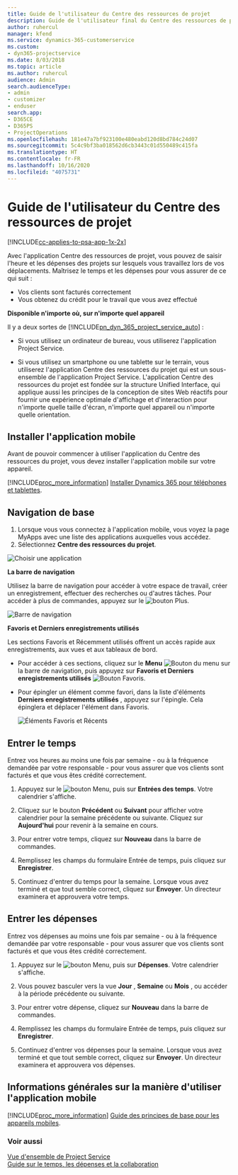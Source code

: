 ```yaml
---
title: Guide de l'utilisateur du Centre des ressources de projet
description: Guide de l'utilisateur final du Centre des ressources de projet pour Project Service
author: ruhercul
manager: kfend
ms.service: dynamics-365-customerservice
ms.custom:
- dyn365-projectservice
ms.date: 8/03/2018
ms.topic: article
ms.author: ruhercul
audience: Admin
search.audienceType:
- admin
- customizer
- enduser
search.app:
- D365CE
- D365PS
- ProjectOperations
ms.openlocfilehash: 181e47a7bf923100e480eabd120d8bd784c24d07
ms.sourcegitcommit: 5c4c9bf3ba018562d6cb3443c01d550489c415fa
ms.translationtype: HT
ms.contentlocale: fr-FR
ms.lasthandoff: 10/16/2020
ms.locfileid: "4075731"
---
```

# <a name="user-guide-for-project-resource-hub"></a>Guide de l'utilisateur du Centre des ressources de projet

[!INCLUDE[cc-applies-to-psa-app-1x-2x](../includes/cc-applies-to-psa-app-1x-2x.md)]

Avec l'application Centre des ressources de projet, vous pouvez de saisir l'heure et les dépenses des projets sur lesquels vous travaillez lors de vos déplacements. Maîtrisez le temps et les dépenses pour vous assurer de ce qui suit :

- Vos clients sont facturés correctement
- Vous obtenez du crédit pour le travail que vous avez effectué

**Disponible n'importe où, sur n'importe quel appareil**

Il y a deux sortes de [!INCLUDE[pn_dyn_365_project_service_auto](../includes/pn-dyn-365-project-service-auto.md)] : 

- Si vous utilisez un ordinateur de bureau, vous utiliserez l'application Project Service. 

- Si vous utilisez un smartphone ou une tablette sur le terrain, vous utiliserez l'application Centre des ressources du projet qui est un sous-ensemble de l'application Project Service. L'application Centre des ressources du projet est fondée sur la structure Unified Interface, qui applique aussi les principes de la conception de sites Web réactifs pour fournir une expérience optimale d'affichage et d'interaction pour n'importe quelle taille d'écran, n'importe quel appareil ou n'importe quelle orientation. 


## <a name="install-the-mobile-app"></a>Installer l'application mobile
Avant de pouvoir commencer à utiliser l'application du Centre des ressources du projet, vous devez installer l'application mobile sur votre appareil. 

[!INCLUDE[proc_more_information](../includes/proc-more-information.md)] [Installer Dynamics 365 pour téléphones et tablettes](https://docs.microsoft.com/dynamics365/mobile-app/install-dynamics-365-for-phones-and-tablets).

## <a name="basic-navigation"></a>Navigation de base
1.  Lorsque vous vous connectez à l'application mobile, vous voyez la page MyApps avec une liste des applications auxquelles vous accédez. 
2.  Sélectionnez **Centre des ressources du projet**.

![Choisir une application](media/chooseApp_1.png "Choisir une application")

**La barre de navigation**

Utilisez la barre de navigation pour accéder à votre espace de travail, créer un enregistrement, effectuer des recherches ou d'autres tâches. Pour accéder à plus de commandes, appuyez sur le ![bouton Plus](media/MoreButton.png "Bouton Plus").

![Barre de navigation](media/NavBar_2.png "Barre de navigation")

**Favoris et Derniers enregistrements utilisés**

Les sections Favoris et Récemment utilisés offrent un accès rapide aux enregistrements, aux vues et aux tableaux de bord. 

- Pour accéder à ces sections, cliquez sur le **Menu** ![Bouton du menu](media/MenuButton.png "Bouton de menu") sur la barre de navigation, puis appuyez sur **Favoris et Derniers enregistrements utilisés** ![Bouton Favoris](media/FavButton.png "Bouton Fav").

- Pour épingler un élément comme favori, dans la liste d'éléments **Derniers enregistrements utilisés** , appuyez sur l'épingle. Cela épinglera et déplacer l'élément dans Favoris.

  ![Éléments Favoris et Récents](media/Favs_3.png "Éléments Favoris et Récents")
 
## <a name="enter-time"></a>Entrer le temps
Entrez vos heures au moins une fois par semaine - ou à la fréquence demandée par votre responsable - pour vous assurer que vos clients sont facturés et que vous êtes crédité correctement.

1. Appuyez sur le ![bouton Menu](media/MenuButton.png "Bouton de menu"), puis sur **Entrées des temps**. Votre calendrier s'affiche.

2. Cliquez sur le bouton **Précédent** ou **Suivant** pour afficher votre calendrier pour la semaine précédente ou suivante. Cliquez sur **Aujourd'hui** pour revenir à la semaine en cours.

3. Pour entrer votre temps, cliquez sur **Nouveau** dans la barre de commandes. 

4. Remplissez les champs du formulaire Entrée de temps, puis cliquez sur **Enregistrer**.

5. Continuez d'entrer du temps pour la semaine. Lorsque vous avez terminé et que tout semble correct, cliquez sur **Envoyer**. Un directeur examinera et approuvera votre temps.

## <a name="enter-expenses"></a>Entrer les dépenses 
Entrez vos dépenses au moins une fois par semaine - ou à la fréquence demandée par votre responsable - pour vous assurer que vos clients sont facturés et que vous êtes crédité correctement.

1. Appuyez sur le ![bouton Menu](media/MenuButton.png "Bouton de menu"), puis sur **Dépenses**. Votre calendrier s'affiche.

2. Vous pouvez basculer vers la vue **Jour** , **Semaine** ou **Mois** , ou accéder à la période précédente ou suivante. 

3. Pour entrer votre dépense, cliquez sur **Nouveau** dans la barre de commandes. 

4. Remplissez les champs du formulaire Entrée de temps, puis cliquez sur **Enregistrer**.

5. Continuez d'entrer vos dépenses pour la semaine. Lorsque vous avez terminé et que tout semble correct, cliquez sur **Envoyer**. Un directeur examinera et approuvera vos dépenses.

## <a name="general-information-on-how-to-use-the-mobile-app"></a>Informations générales sur la manière d'utiliser l'application mobile 
[!INCLUDE[proc_more_information](../includes/proc-more-information.md)] [Guide des principes de base pour les appareils mobiles](https://docs.microsoft.com/dynamics365/mobile-app/dynamics-365-phones-tablets-users-guide).

### <a name="see-also"></a>Voir aussi  
 [Vue d'ensemble de Project Service](../psa/overview.md)   
 [Guide sur le temps, les dépenses et la collaboration](../psa/time-expense-collaboration-guide.md)   
 
